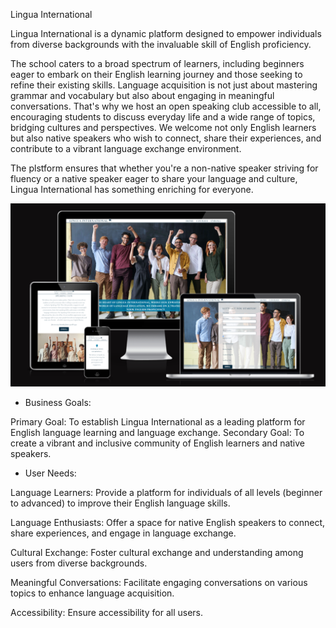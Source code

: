 Lingua International

Lingua International is a dynamic platform designed to empower individuals from diverse backgrounds with the invaluable skill of English proficiency. 

The school caters to a broad spectrum of learners, including beginners eager to embark on their English learning journey and those seeking to refine their existing skills. Language acquisition is not just about mastering grammar and vocabulary but also about engaging in meaningful conversations. That's why we host an open speaking club accessible to all, encouraging students to discuss everyday life and a wide range of topics, bridging cultures and perspectives. We welcome not only English learners but also native speakers who wish to connect, share their experiences, and contribute to a vibrant language exchange environment. 

The plstform ensures that whether you're a non-native speaker striving for fluency or a native speaker eager to share your language and culture, Lingua International has something enriching for everyone.

![mockup](media/mockup.png)

- Business Goals:

Primary Goal: To establish Lingua International as a leading platform for English language learning and language exchange.
Secondary Goal: To create a vibrant and inclusive community of English learners and native speakers.

- User Needs:

Language Learners: Provide a platform for individuals of all levels (beginner to advanced) to improve their English language skills.

Language Enthusiasts: Offer a space for native English speakers to connect, share experiences, and engage in language exchange.

Cultural Exchange: Foster cultural exchange and understanding among users from diverse backgrounds.

Meaningful Conversations: Facilitate engaging conversations on various topics to enhance language acquisition.

Accessibility: Ensure accessibility for all users.

